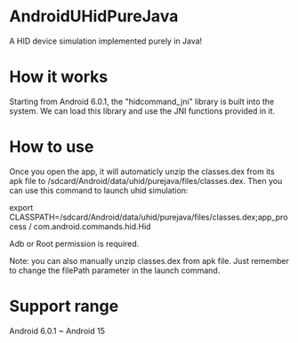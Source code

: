 # AndroidUHidPureJava

A HID device simulation implemented purely in Java! 

# How it works

Starting from Android 6.0.1, the "hidcommand_jni" library is built into the system. We can load this library and use the JNI functions provided in it.

# How to use

Once you open the app, it will automaticly unzip the classes.dex from its apk file to /sdcard/Android/data/uhid/purejava/files/classes.dex. Then you can use this command to launch uhid simulation:

export CLASSPATH=/sdcard/Android/data/uhid/purejava/files/classes.dex;app_process / com.android.commands.hid.Hid

Adb or Root permission is required.

Note: you can also manually unzip classes.dex from apk file. Just remember to change the filePath parameter in the launch command.

# Support range

Android 6.0.1 ~ Android 15
